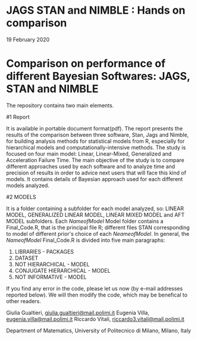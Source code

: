 # JAGS STAN and NIMBLE : Hands on comparison
19 February 2020

# Comparison on performance of different Bayesian Softwares: JAGS, STAN and NIMBLE

The repository contains two main elements.

#1 Report

It is available in portable document format(pdf).
The report presents the results of the comparison between three software, Stan, Jags and Nimble, for building analysis methods for statistical models from R, especially for hierarchical models and computationally-intensive methods.
The study is focused on four main model: Linear, Linear-Mixed, Generalized and Acceleration Failure Time.
The main objective of the study is to compare different approaches used by each software and to analyze time and precision of results in order to advice next users that will face this kind of models.
It contains details of Bayesian approach used for each different models analyzed.

#2 MODELS

It is a folder containing a subfolder for each model analyzed, so: LINEAR MODEL, GENERALIZED LINEAR MODEL, LINEAR MIXED MODEL and AFT MODEL subfolders.
Each _NameofModel_ Model folder contains a Final_Code.R, that is the principal file R; different files STAN corresponding to model of different prior's choice of each _NeameofModel_.
In general, the _NameofModel_ Final_Code.R is divided into five main paragraphs:
1. LIBRARIES - PACKAGES
2. DATASET
3. NOT HIERARCHICAL - MODEL 
4. CONJUGATE HIERARCHICAL - MODEL 
5. NOT INFORMATIVE - MODEL 



If you find any error in the code, please let us now (by e-mail addresses reported below).
We will then modify the code, which may be benefical to other readers.


Giulia Gualtieri, giulia.gualtieri@mail.polimi.it
Eugenia Villa, eugenia.villa@mail.polimi.it
Riccardo Vitali, riccardo3.vitali@mail.polimi.it

Department of Matematics,
University of Politecnico di Milano, 
Milano,
Italy


